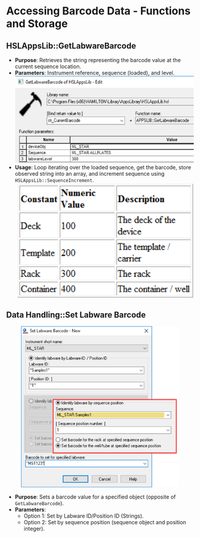 # Accessing Barcode Data - Functions and Storage

## HSLAppsLib::GetLabwareBarcode

* **Purpose**: Retrieves the string representing the barcode value at the current sequence location.
* **Parameters**: Instrument reference, sequence (loaded), and level.\
  ![](<../../.gitbook/assets/image (871).png>)
* **Usage**: Loop iterating over the loaded sequence, get the barcode, store observed string into an array, and increment sequence using `HSLAppsLib::SequenceIncrement`.\
  ![](<../../.gitbook/assets/image (873).png>)



## Data Handling::Set Labware Barcode

<figure><img src="../../.gitbook/assets/image (874).png" alt=""><figcaption></figcaption></figure>

* **Purpose**: Sets a barcode value for a specified object (opposite of `GetLabwareBarcode`).
* **Parameters**:
  * Option 1: Set by Labware ID/Position ID (Strings).
  * Option 2: Set by sequence position (sequence object and position integer).

##
